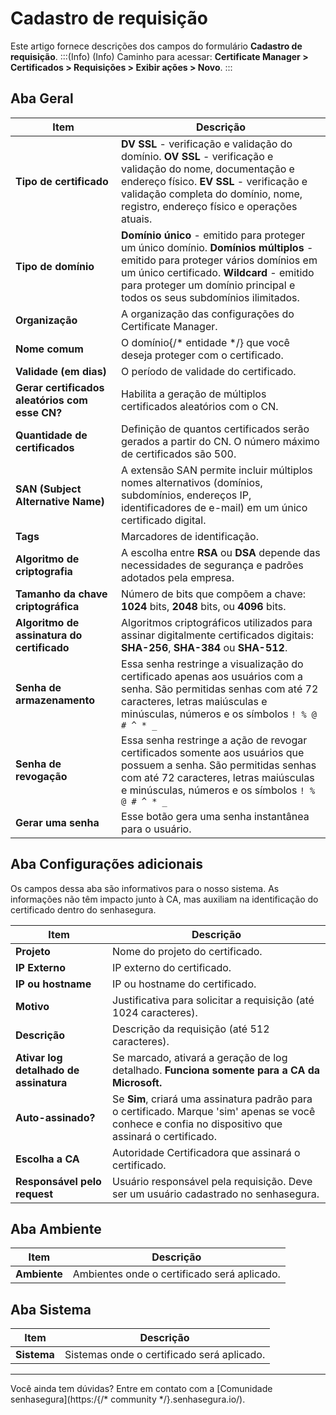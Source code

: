 # Cadastro de requisição

Este artigo fornece descrições dos campos do formulário **Cadastro de requisição**.
:::(Info) (Info)
Caminho para acessar: **Certificate Manager > Certificados > Requisições > Exibir ações > Novo**.
:::


## Aba Geral
|Item|Descrição|
|-|-|
|**Tipo de certificado**| **DV SSL** - verificação e validação do domínio. **OV SSL** - verificação e validação do nome, documentação e endereço físico. **EV SSL** - verificação e validação completa do domínio, nome, registro, endereço físico e operações atuais.|
|**Tipo de domínio**|**Domínio único** - emitido para proteger um único domínio. **Domínios múltiplos** - emitido para proteger vários domínios em um único certificado. **Wildcard** - emitido para proteger um domínio principal e todos os seus subdomínios ilimitados.|
|**Organização**|A organização das configurações do Certificate Manager.|
|**Nome comum**|O domínio{/* entidade */} que você deseja proteger com o certificado.|
|**Validade (em dias)**|O período de validade do certificado.|  
**Gerar certificados aleatórios com esse CN?**|Habilita a geração de múltiplos certificados aleatórios com o CN.
**Quantidade de certificados**|Definição de quantos certificados serão gerados a partir do CN. O número máximo de certificados são 500.
|**SAN (Subject Alternative Name)**| A extensão SAN permite incluir múltiplos nomes alternativos (domínios, subdomínios, endereços IP, identificadores de e-mail) em um único certificado digital.|
|**Tags**|Marcadores de identificação.|
|**Algoritmo de criptografia**|A escolha entre **RSA** ou **DSA** depende das necessidades de segurança e padrões adotados pela empresa.| 
|**Tamanho da chave criptográfica**|Número de bits que compõem a chave: **1024** bits, **2048** bits, ou **4096** bits.|
|**Algoritmo de assinatura do certificado**|Algoritmos criptográficos utilizados para assinar digitalmente certificados digitais: **SHA-256**, **SHA-384** ou **SHA-512**.|
|**Senha de armazenamento**|Essa senha restringe a visualização do certificado apenas aos usuários com a senha. São permitidas senhas com até 72 caracteres, letras maiúsculas e minúsculas, números e os símbolos ```! % @ # ^ * _```|
|**Senha de revogação**|Essa senha restringe a ação de revogar certificados somente aos usuários que possuem a senha. São permitidas senhas com até 72 caracteres, letras maiúsculas e minúsculas, números e os símbolos ```! % @ # ^ * _```|
|**Gerar uma senha**|Esse botão gera uma senha instantânea para o usuário. |

## Aba Configurações adicionais
Os campos dessa aba são informativos para o nosso sistema. As informações não têm impacto junto à CA, mas auxiliam na identificação do certificado dentro do senhasegura.

|Item|Descrição|
|-|-|
|**Projeto**|Nome do projeto do certificado.|
|**IP Externo**|IP externo do certificado.|
|**IP ou hostname**|IP ou hostname do certificado.|
|**Motivo**|Justificativa para solicitar a requisição (até 1024 caracteres).|
|**Descrição**|Descrição da requisição (até 512 caracteres).|
|**Ativar log detalhado de assinatura**|Se marcado, ativará a geração de log detalhado. **Funciona somente para a CA da Microsoft.**|
|**Auto-assinado?**|Se **Sim**, criará uma assinatura padrão para o certificado. Marque 'sim' apenas se você conhece e confia no dispositivo que assinará o certificado.|
|**Escolha a CA**|Autoridade Certificadora que assinará o certificado.|
|**Responsável pelo request**|Usuário responsável pela requisição. Deve ser um usuário cadastrado no senhasegura.|

## Aba Ambiente
|Item|Descrição|
|-|-|
|**Ambiente**|Ambientes onde o certificado será aplicado.|

## Aba Sistema
|Item|Descrição|
|-|-|
|**Sistema**|Sistemas onde o certificado será aplicado.|
***
Você ainda tem dúvidas? Entre em contato com a [Comunidade senhasegura](https:/{/* community */}.senhasegura.io/).
